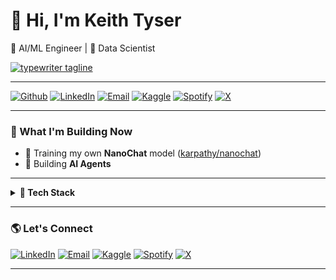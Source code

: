 # 👋 Hi, I'm Keith Tyser  
🧠 AI/ML Engineer | 🧩 Data Scientist  

<a href="https://git.io/typing-svg"><img alt="typewriter tagline" src="https://readme-typing-svg.herokuapp.com?font=Fira+Code&weight=600&size=26&duration=3000&pause=800&color=00C853&center=true&vCenter=true&width=980&lines=AI+Engineer+%7C+Data+Scientist;Building+LLM+Agents;Training+Models" /></a>

---

[![Github](https://img.shields.io/badge/Github-181717?style=flat&logo=github&logoColor=white)](https://github.com/keithtyser)
[![LinkedIn](https://img.shields.io/badge/LinkedIn-0077B5?style=flat&logo=linkedin&logoColor=white)](https://www.linkedin.com/in/keithtyser/)
[![Email](https://img.shields.io/badge/Email-D14836?style=flat&logo=gmail&logoColor=white)](mailto:keithtyser@gmail.com?subject=Hello%20Keith%20—%20AI%20%2F%20Cyber%20%2F%20Data)
[![Kaggle](https://img.shields.io/badge/Kaggle-20beff?style=flat&logo=kaggle&logoColor=white)](https://www.kaggle.com/keithtyser)
[![Spotify](https://img.shields.io/badge/Spotify-1DB954?style=flat&logo=spotify&logoColor=white)](https://open.spotify.com/user/keithtyser)
[![X](https://img.shields.io/badge/X-000000?style=flat&logo=x&logoColor=white)](https://x.com/keithtyser)

---

### 🚀 What I'm Building Now
- 🧠 Training my own **NanoChat** model ([karpathy/nanochat](https://github.com/karpathy/nanochat))  
- 🤖 Building **AI Agents**

---

<details>
  <summary><b>🧰 Tech Stack</b></summary><br>

![Python](https://img.shields.io/badge/Python-FFD43B?style=for-the-badge&logo=python&logoColor=blue)
![PyTorch](https://img.shields.io/badge/PyTorch-EE4C2C?style=for-the-badge&logo=pytorch&logoColor=white)
![TensorFlow](https://img.shields.io/badge/TensorFlow-FF6F00?style=for-the-badge&logo=tensorflow&logoColor=white)
![Docker](https://img.shields.io/badge/Docker-2496ED?style=for-the-badge&logo=docker&logoColor=white)
![FastAPI](https://img.shields.io/badge/FastAPI-009688?style=for-the-badge&logo=fastapi&logoColor=white)
![AWS](https://img.shields.io/badge/AWS-232F3E?style=for-the-badge&logo=amazonaws&logoColor=white)
![GitLab CI/CD](https://img.shields.io/badge/GitLab%20CI%2FCD-FC6D26?style=for-the-badge&logo=gitlab&logoColor=white)
![Kubernetes](https://img.shields.io/badge/Kubernetes-326CE5?style=for-the-badge&logo=kubernetes&logoColor=white)

</details>

---

### 🌎 Let's Connect
[![LinkedIn](https://img.shields.io/badge/LinkedIn-0077B5?style=flat-square&logo=linkedin&logoColor=white)](https://www.linkedin.com/in/keithtyser/)
[![Email](https://img.shields.io/badge/Email-D14836?style=flat-square&logo=gmail&logoColor=white)](mailto:keithtyser@gmail.com?subject=Hello%20Keith%20—%20AI%20%2F%20Cyber%20%2F%20Data)
[![Kaggle](https://img.shields.io/badge/Kaggle-20beff?style=flat-square&logo=kaggle&logoColor=white)](https://www.kaggle.com/keithtyser)
[![Spotify](https://img.shields.io/badge/Spotify-1DB954?style=flat-square&logo=spotify&logoColor=white)](https://open.spotify.com/user/keithtyser)
[![X](https://img.shields.io/badge/X-000000?style=flat-square&logo=x&logoColor=white)](https://x.com/keithtyser)

---
